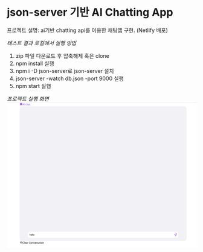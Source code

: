 # json-server 기반 AI Chatting App

프로젝트 설명: ai기반 chatting api를 이용한 채팅앱 구현.
(Netlify 배포)

_테스트 결과 로컬에서 실행 방법_

1. zip 파일 다운로드 후 압축해제 혹은 clone
2. npm install 실행
3. npm i -D json-server로 json-server 설치
4. json-server -watch db.json -port 9000 실행
5. npm start 실행

_프로젝트 실행 화면_
<img src='aichat.png'/>
